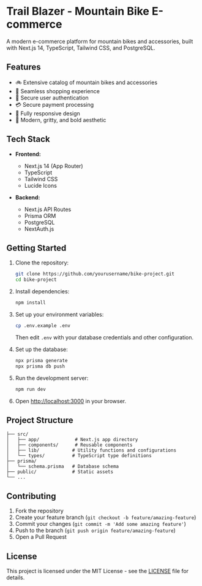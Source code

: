 # Trail Blazer - Mountain Bike E-commerce

A modern e-commerce platform for mountain bikes and accessories, built with Next.js 14, TypeScript, Tailwind CSS, and PostgreSQL.

## Features

- 🚲 Extensive catalog of mountain bikes and accessories
- 🛒 Seamless shopping experience
- 🔐 Secure user authentication
- 💳 Secure payment processing
- 📱 Fully responsive design
- 🎨 Modern, gritty, and bold aesthetic

## Tech Stack

- **Frontend:**
  - Next.js 14 (App Router)
  - TypeScript
  - Tailwind CSS
  - Lucide Icons

- **Backend:**
  - Next.js API Routes
  - Prisma ORM
  - PostgreSQL
  - NextAuth.js

## Getting Started

1. Clone the repository:
   ```bash
   git clone https://github.com/yourusername/bike-project.git
   cd bike-project
   ```

2. Install dependencies:
   ```bash
   npm install
   ```

3. Set up your environment variables:
   ```bash
   cp .env.example .env
   ```
   Then edit `.env` with your database credentials and other configuration.

4. Set up the database:
   ```bash
   npx prisma generate
   npx prisma db push
   ```

5. Run the development server:
   ```bash
   npm run dev
   ```

6. Open [http://localhost:3000](http://localhost:3000) in your browser.

## Project Structure

```
├── src/
│   ├── app/             # Next.js app directory
│   ├── components/      # Reusable components
│   ├── lib/            # Utility functions and configurations
│   └── types/          # TypeScript type definitions
├── prisma/
│   └── schema.prisma   # Database schema
├── public/             # Static assets
└── ...
```

## Contributing

1. Fork the repository
2. Create your feature branch (`git checkout -b feature/amazing-feature`)
3. Commit your changes (`git commit -m 'Add some amazing feature'`)
4. Push to the branch (`git push origin feature/amazing-feature`)
5. Open a Pull Request

## License

This project is licensed under the MIT License - see the [LICENSE](LICENSE) file for details.
